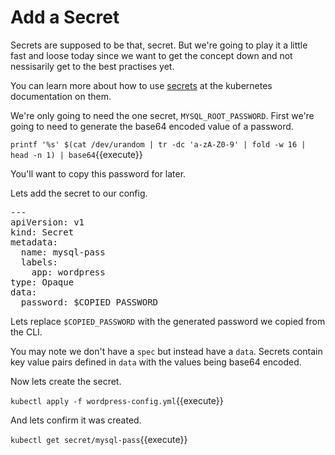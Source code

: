 # Add a Secret

Secrets are supposed to be that, secret. But we're going to play it a little fast and loose today since we want to get the concept down and not nessisarily get to the best practises yet. 

You can learn more about how to use [secrets](https://kubernetes.io/docs/concepts/configuration/secret/) at the kubernetes documentation on them. 

We're only going to need the one secret, `MYSQL_ROOT_PASSWORD`. First we're going to need to generate the base64 encoded value of a password.

`printf '%s' $(cat /dev/urandom | tr -dc 'a-zA-Z0-9' | fold -w 16 | head -n 1) | base64`{{execute}}

You'll want to copy this password for later.

Lets add the secret to our config.

<pre class="file" data-filename="wordpress-config.yml" data-target="append">
---
apiVersion: v1
kind: Secret
metadata:
  name: mysql-pass
  labels:
    app: wordpress
type: Opaque
data:
  password: $COPIED_PASSWORD
</pre>

Lets replace `$COPIED_PASSWORD` with the generated password we copied from the CLI. 

You may note we don't have a `spec` but instead have a `data`. Secrets contain key value pairs defined in `data` with the values being base64 encoded.

Now lets create the secret.

`kubectl apply -f wordpress-config.yml`{{execute}}

And lets confirm it was created. 

`kubectl get secret/mysql-pass`{{execute}}
